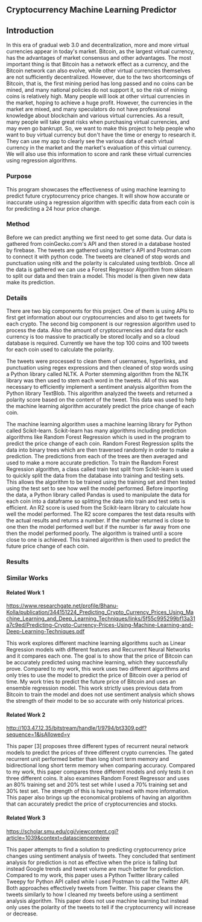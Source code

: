 ## Cryptocurrency Machine Learning Predictor

## Introduction

In this era of gradual web 3.0 and decentralization, more and more virtual currencies appear in today's market. Bitcoin, as the largest virtual currency, has the advantages of market consensus and other advantages. The most important thing is that Bitcoin has a network effect as a currency, and the Bitcoin network can also evolve, while other virtual currencies themselves are not sufficiently decentralized. However, due to the two shortcomings of Bitcoin, that is, the first mining period has long passed and no coins can be mined, and many national policies do not support it, so the risk of mining coins is relatively high. Many people will look at other virtual currencies in the market, hoping to achieve a huge profit. However, the currencies in the market are mixed, and many speculators do not have professional knowledge about blockchain and various virtual currencies. As a result, many people will take great risks when purchasing virtual currencies, and may even go bankrupt. So, we want to make this project to help people who want to buy virtual currency but don't have the time or energy to research it. They can use my app to clearly see the various data of each virtual currency in the market and the market's evaluation of this virtual currency. We will also use this information to score and rank these virtual currencies using regression algorithms.


### Purpose 
This program showcases the effectiveness of using machine learning to predict future cryptocurrency price changes. It will show how accurate or inaccurate using a regression algorithm with specific data from each coin is for predicting a 24 hour price change.


### Method
Before we can predict anything we first need to get some data. Our data is gathered from coinGecko.com's API and then stored in a database hosted by firebase. The tweets are gathered using twitter's API and Postman.com to connect it with python code. The tweets are cleaned of stop words and punctuation using nltk and the polarity is calculated using textblob. Once all the data is gathered we can use a Forest Regressor Algorithm from sklearn to split our data and then train a model. This model is then given new data make its prediction.


### Details

There are two big components for this project. One of them is using APIs to first get information about our cryptocurrencies and also to get tweets for each crypto. The second big component is our regression algorithm used to process the data. Also the amount of cryptocurrencies and data for each currency is too massive to practically be stored locally and so a cloud database is required. Currently we have the top 100 coins and 100 tweets for each coin used to calculate the polarity. 

The tweets were processed to clean them of usernames, hyperlinks, and punctuation using regex expressions and then cleaned of stop words using a Python library called NLTK. A Porter stemming algorithm from the NLTK library was then used to stem each word in the tweets. All of this was necessary to efficiently implement a sentiment analysis algorithm from the Python library TextBlob. This algorithm analyzed the tweets and returned a polarity score based on the content of the tweet. This data was used to help the machine learning algorithm accurately predict the price change of each coin. 

The machine learning algorithm uses a machine learning library for Python called Scikit-learn. Scikit-learn has many algorithms including prediction algorithms like Random Forest Regression which is used in the program to predict the price change of each coin. Random Forest Regression splits the data into binary trees which are then traversed randomly in order to make a prediction. The predictions from each of the trees are then averaged and used to make a more accurate prediction. To train the Random Forest Regression algorithm, a class called train test split from Scikit-learn is used to quickly split the data from the database into training and testing sets. This allows the algorithm to be trained using the training set and then tested using the test set to see how well the model performed. Before importing the data, a Python library called Pandas is used to manipulate the data for each coin into a dataframe so splitting the data into train and test sets is efficient. An R2 score is used from the Scikit-learn library to calculate how well the model performed. The R2 score compares the test data results with the actual results and returns a number. If the number returned is close to one then the model performed well but if the number is far away from one then the model performed poorly. The algorithm is trained until a score close to one is achieved. This trained algorithm is then used to predict the future price change of each coin.



### Results





### Similar Works

#### Related Work 1
https://www.researchgate.net/profile/Bhanu-Kolla/publication/344151224_Predicting_Crypto_Currency_Prices_Using_Machine_Learning_and_Deep_Learning_Techniques/links/5f55c995299bf13a31a7c9ed/Predicting-Crypto-Currency-Prices-Using-Machine-Learning-and-Deep-Learning-Techniques.pdf


This work explores different machine learning algorithms such as Linear Regression models with different features and Recurrent Neural Networks and it compares each one. The goal is to show that the price of Bitcoin can be accurately predicted using machine learning, which they successfully prove. Compared to my work, this work uses two different algorithms and only tries to use the model to predict the price of Bitcoin over a period of time. My work tries to predict the future price of Bitcoin and uses an ensemble regression model. This work strictly uses previous data from Bitcoin to train the model and does not use sentiment analysis which shows the strength of their model to be so accurate with only historical prices.


#### Related Work 2

http://103.47.12.35/bitstream/handle/1/9794/bt3309.pdf?sequence=1&isAllowed=y


This paper [3] proposes three different types of recurrent neural network models to predict the prices of three different crypto currencies. The gated recurrent unit performed better than long short term memory and bidirectional long short term memory when comparing accuracy. Compared to my work, this paper compares three different models and only tests it on three different coins. It also examines Random Forest Regressor and uses an 80% training set and 20% test set while I used a 70% training set and 30% test set. The strength of this is having trained with more information. This paper also brings up the economical problems of having an algorithm that can accurately predict the price of cryptocurrencies and stocks.


#### Related Work 3
https://scholar.smu.edu/cgi/viewcontent.cgi?article=1039&context=datasciencereview



This paper attempts to find a solution to predicting cryptocurrency price changes using sentiment analysis of tweets. They concluded that sentiment analysis for prediction is not as effective when the price is falling but instead Google trends and tweet volume are much better for prediction. Compared to my work, this paper uses a Python Twitter library called Tweepy for Python API called while I used Postman to call the Twitter API. Both approaches effectively tweets from Twitter. This paper cleans the tweets similarly to how I cleaned my tweets before using a sentiment analysis algorithm. This paper does not use machine learning but instead only uses the polarity of the tweets to tell if the cryptocurrency will increase or decrease.







